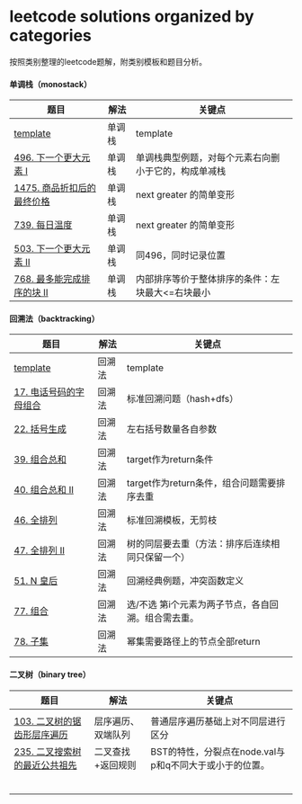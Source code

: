 # leetcode solutions organized by categories

按照类别整理的leetcode题解，附类别模板和题目分析。



#### 单调栈（monostack）

| 题目                                                         | 解法   | 关键点                                               |
| ------------------------------------------------------------ | ------ | ---------------------------------------------------- |
| [template](./monostack/python_version/0.template.py)         | 单调栈 | template                                             |
| [496. 下一个更大元素 I](./monostack/python_version/1.leetcode_496.py) | 单调栈 | 单调栈典型例题，对每个元素右向删小于它的，构成单减栈 |
| [1475. 商品折扣后的最终价格](./monostack/python_version/2.leetcode_1475.py) | 单调栈 | next greater 的简单变形                              |
| [739. 每日温度](./monostack/python_version/3.leetcode_739.py) | 单调栈 | next greater 的简单变形                              |
| [503. 下一个更大元素 II](./monostack/python_version/4.leetcode_503.py) | 单调栈 | 同496，同时记录位置                                  |
| [768. 最多能完成排序的块 II](./monostack/python_version/5.leetcode_768.py) | 单调栈 | 内部排序等价于整体排序的条件：左块最大<=右块最小     |



#### 回溯法（backtracking）

| 题目                                                         | 解法   | 关键点                                              |
| ------------------------------------------------------------ | ------ | --------------------------------------------------- |
| [template](./backtrack/python_version/0.template.py)         | 回溯法 | template                                            |
| [17. 电话号码的字母组合](./backtrack/python_version/1.leetcode_17.py) | 回溯法 | 标准回溯问题（hash+dfs）                            |
| [22. 括号生成](./backtrack/python_version/2.leetcode_22.py)  | 回溯法 | 左右括号数量各自参数                                |
| [39. 组合总和](./backtrack/python_version/3.leetcode_39.py)  | 回溯法 | target作为return条件                                |
| [40. 组合总和 II](./backtrack/python_version/4.leetcode_40.py) | 回溯法 | target作为return条件，组合问题需要排序去重          |
| [46. 全排列](./backtrack/python_version/5.leetcode_46.py)    | 回溯法 | 标准回溯模板，无剪枝                                |
| [47. 全排列 II](./backtrack/python_version/6.leetcode_47.py) | 回溯法 | 树的同层要去重（方法：排序后连续相同只保留一个）    |
| [51. N 皇后](./backtrack/python_version/7.leetcode_51.py)    | 回溯法 | 回溯经典例题，冲突函数定义                          |
| [77. 组合](./backtrack/python_version/8.leetcode_77.py)      | 回溯法 | 选/不选 第i个元素为两子节点，各自回溯。组合需去重。 |
| [78. 子集](./backtrack/python_version/9.leetcode_78.py)      | 回溯法 | 幂集需要路径上的节点全部return                      |



#### 二叉树（binary tree）

| 题目                                                         | 解法               | 关键点                                                  |
| ------------------------------------------------------------ | ------------------ | ------------------------------------------------------- |
|                                                              |                    |                                                         |
| [103. 二叉树的锯齿形层序遍历](./binary_tree/python_version/1.leetcode_103.py) | 层序遍历、双端队列 | 普通层序遍历基础上对不同层进行区分                      |
| [235. 二叉搜索树的最近公共祖先](./binary_tree/python_version/17.leetcode_235.py) | 二叉查找+返回规则  | BST的特性，分裂点在node.val与p和q不同大于或小于的位置。 |
|                                                              |                    |                                                         |
|                                                              |                    |                                                         |
|                                                              |                    |                                                         |
|                                                              |                    |                                                         |
|                                                              |                    |                                                         |
|                                                              |                    |                                                         |







